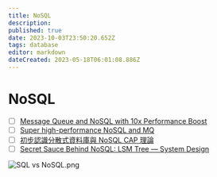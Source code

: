 ```yaml
---
title: NoSQL
description: 
published: true
date: 2023-10-03T23:50:20.652Z
tags: database
editor: markdown
dateCreated: 2023-05-18T06:01:08.886Z
---
```


# NoSQL
- [ ] [Message Queue and NoSQL with 10x Performance Boost](https://blog.bytebytego.com/p/message-queue-and-nosql-with-10x?utm_source=profile&utm_medium=reader2)
- [ ] [Super high-performance NoSQL and MQ](https://blog.bytebytego.com/p/ep31-super-high-performance-nosql?utm_source=profile&utm_medium=reader2)
- [ ] [初步認識分散式資料庫與 NoSQL CAP 理論](https://oldmo860617.medium.com/%E5%88%9D%E6%AD%A5%E8%AA%8D%E8%AD%98%E5%88%86%E6%95%A3%E5%BC%8F%E8%B3%87%E6%96%99%E5%BA%AB%E8%88%87-nosql-cap-%E7%90%86%E8%AB%96-a02d377938d1)
- [ ] [Secret Sauce Behind NoSQL: LSM Tree — System Design](https://interviewnoodle.com/secret-sauce-behind-nosql-lsm-tree-system-design-b928e81e9a25)

![SQL vs NoSQL.png](http://192.168.25.60:8000/files/file_storage/de7c7932.png)
